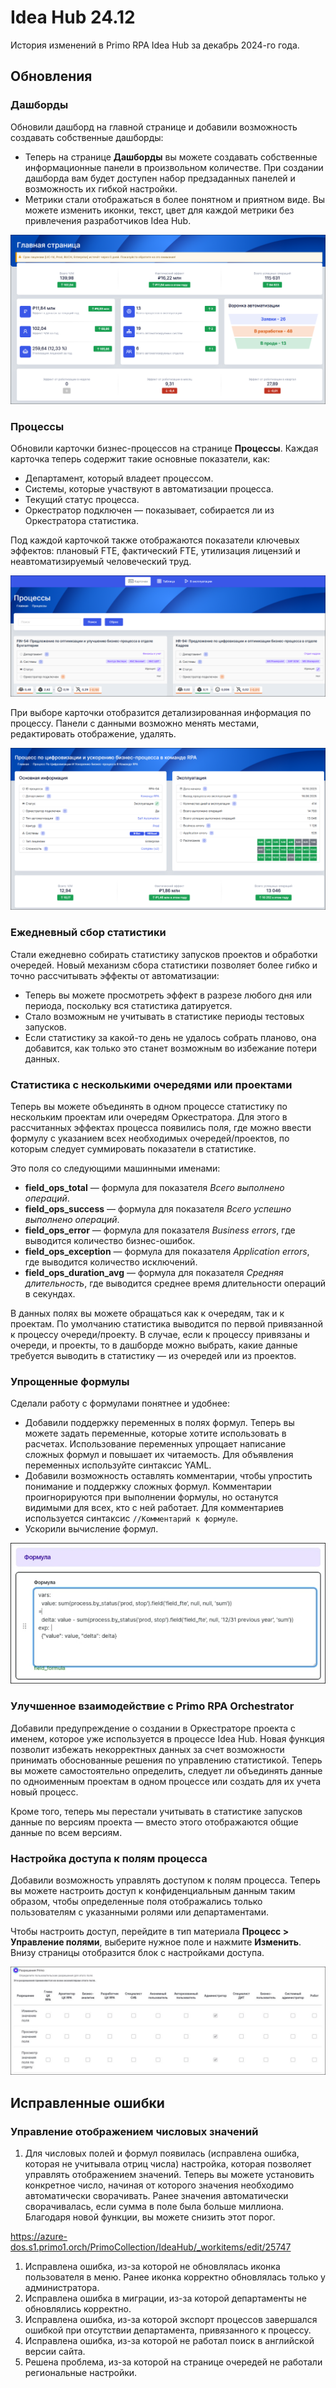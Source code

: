 # Idea Hub 24.12

История изменений в Primo RPA Idea Hub за декабрь 2024-го года.


## Обновления

### Дашборды

Обновили дашборд на главной странице и добавили возможность создавать собственные дашборды:
* Теперь на странице **Дашборды** вы можете создавать собственные информационные панели в произвольном количестве. При создании дашборда вам будет доступен набор предзаданных панелей и возможность их гибкой настройки. 
* Метрики стали отображаться в более понятном и приятном виде. Вы можете изменить иконки, текст, цвет для каждой метрики без привлечения разработчиков Idea Hub. 

![](<../../release-notes/resources/idea-hub/main-dashboard.png>)


### Процессы

Обновили карточки бизнес-процессов на странице **Процессы**. Каждая карточка теперь содержит такие основные показатели, как:
- Департамент, который владеет процессом.
- Системы, которые участвуют в автоматизации процесса.
- Текущий статус процесса.
- Оркестратор подключен — показывает, собирается ли из Оркестратора статистика.

Под каждой карточкой также отображаются показатели ключевых эффектов: плановый FTE, фактический FTE, утилизация лицензий и неавтоматизируемый человеческий труд.

![](<../../release-notes/resources/idea-hub/processes-cards.png>)

При выборе карточки отобразится детализированная информация по процессу. Панели с данными возможно менять местами, редактировать отображение, удалять.

![](<../../release-notes/resources/idea-hub/process-card-details.png>)


### Ежедневный сбор статистики

Стали ежедневно собирать статистику запусков проектов и обработки очередей. Новый механизм сбора статистики позволяет более гибко и точно рассчитывать эффекты от автоматизации:
* Теперь вы можете просмотреть эффект в разрезе любого дня или периода, поскольку вся статистика датируется.
* Стало возможным не учитывать в статистике периоды тестовых запусков.
* Если статистику за какой-то день не удалось собрать планово, она добавится, как только это станет возможным во избежание потери данных.


### Статистика с несколькими очередями или проектами

Теперь вы можете объединять в одном процессе статистику по нескольким проектам или очередям Оркестратора. Для этого в рассчитанных эффектах процесса появились поля, где можно ввести формулу с указанием всех необходимых очередей/проектов, по которым следует суммировать показатели в статистике.

Это поля со следующими машинными именами:
* **field_ops_total** — формула для показателя *Всего выполнено операций*.  
* **field_ops_success** — формула для показателя *Всего успешно выполнено операций*.
* **field_ops_error** — формула для показателя *Business errors*, где выводится количество бизнес-ошибок.
* **field_ops_exception** — формула для показателя *Application errors*, где выводится количество исключений.
* **field_ops_duration_avg** — формула для показателя *Средняя длительность*, где выводится среднее время длительности операций в секундах.

В данных полях вы можете обращаться как к очередям, так и к проектам. По умолчанию статистика выводится по первой привязанной к процессу очереди/проекту. В случае, если к процессу привязаны и очереди, и проекты, то в дашборде можно выбрать, какие данные требуется выводить в статистику — из очередей или из проектов. 


### Упрощенные формулы

Сделали работу с формулами понятнее и удобнее:
* Добавили поддержку переменных в полях формул. Теперь вы можете задать переменные, которые хотите использовать в расчетах. Использование переменных упрощает написание сложных формул и повышает их читаемость. Для объявления переменных используйте синтаксис YAML.
* Добавили возможность оставлять комментарии, чтобы упростить понимание и поддержку сложных формул. Комментарии проигнорируются при выполнении формулы, но останутся видимыми для всех, кто с ней работает. Для комментариев используется синтаксис `//Комментарий к формуле`.
* Ускорили вычисление формул. 

![](<../../release-notes/resources/idea-hub/vars-in-formula.png>)


### Улучшенное взаимодействие с Primo RPA Orchestrator 

Добавили предупреждение о создании в Оркестраторе проекта с именем, которое уже используется в процессе Idea Hub. Новая функция позволит избежать некорректных данных за счет возможности принимать обоснованные решения по управлению статистикой. Теперь вы можете самостоятельно определить, следует ли объединять данные по одноименным проектам в одном процессе или создать для их учета новый процесс.

Кроме того, теперь мы перестали учитывать в статистике запусков данные по версиям проекта — вместо этого отображаются общие данные по всем версиям.



### Настройка доступа к полям процесса

Добавили возможность управлять доступом к полям процесса. Теперь вы можете настроить доступ к конфиденциальным данным таким образом, чтобы определенные поля отображались только пользователям с указанными ролями или департаментами.

Чтобы настроить доступ, перейдите в тип материала **Процесс > Управление полями**, выберите нужное поле и нажмите **Изменить**. Внизу страницы отобразится блок с настройками доступа.

![](<../../release-notes/resources/idea-hub/permissions-fields.png>)



## Исправленные ошибки

### Управление отображением числовых значений

1. Для числовых полей и формул появилась (исправлена ошибка, которая не учитывала отриц числа) настройка, которая позволяет управлять отображением значений. Теперь вы можете установить конкретное число, начиная от которого значения необходимо автоматически сворачивать. Ранее значения автоматически сворачивалась, если сумма в поле была больше миллиона. Благодаря новой функции, вы можете снизить этот порог.  

https://azure-dos.s1.primo1.orch/PrimoCollection/IdeaHub/_workitems/edit/25747

1. Исправлена ошибка, из-за которой не обновлялась иконка пользователя в меню. Ранее иконка корректно обновлялась только у администратора. 
1. Исправлена ошибка в миграции, из-за которой департаменты не обновлялись корректно. 
1. Исправлена ошибка, из-за которой экспорт процессов завершался ошибкой при отсутствии департамента, привязанного к процессу. 
1. Исправлена ошибка, из-за которой не работал поиск в английской версии сайта.
1. Решена проблема, из-за которой на странице очередей не работали региональные настройки. 


